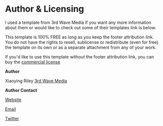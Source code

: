 # Author & Licensing
I used a template from 3rd Wave Media if you want any more information about them or would like to check out some of their templates link is below.

This template is 100% FREE as long as you keep the footer attribution link. You do not have the rights to resell, sublicense or redistribute (even for free) the template on its own or as a separate attachment from any of your work.

If you'd like to use this template without the footer attribution link, you can buy the [commercial license](https://themes.3rdwavemedia.com/bootstrap-templates/resume/free-bootstrap-theme-for-web-developers/)


**Author**

Xiaoying Riley 
[3rd Wave Media](https://themes.3rdwavemedia.com/)

**Author Contact**

[Website](https://themes.3rdwavemedia.com/)

[Email](themes@3rdwavemedia.com)

[Twitter](@3rdwave_themes)
